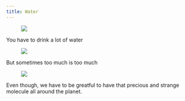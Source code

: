 ```yaml
---
title: Water
---
```


<figure>

<img src="/img/agua.jpg">

</figure>

You have to drink a lot of water

<figure>

<img src="/img/drown.jpg">

</figure>
But sometimes too much is too much

<figure>

<img src="/img/festa.jpg">

</figure>

Even though, we have to be greatful to have
that precious and strange molecule all around the planet.